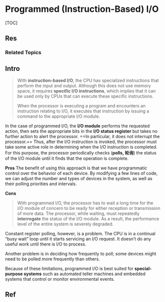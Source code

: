 # Programmed (Instruction-Based) I/O 

[TOC]



## Res
### Related Topics



## Intro

> With **instruction-based I/O**, the CPU has specialized instructions that perform the input and output. Although this does not use memory space, it requires **specific I/O instructions**, which implies that it can be used only by CPUs that can execute these specific instructions.
> 
> When the processor is executing a program and encounters an instruction relating to I/O, it executes that instruction by issuing a command to the appropriate I/O module. 

In the case of programmed I/O, the **I/O module** performs the requested action, then sets the appropriate bits in the **I/O status register** but takes no further action to alert the processor. ==In particular, it does not interrupt the processor.== Thus, after the I/O instruction is invoked, the processor must take some active role in determining when the I/O instruction is completed. For this purpose, the processor periodically checks (**polls, 轮询**) the status of the I/O module until it finds that the operation is complete.


**Pros**
The benefit of using this approach is that we have programmatic control over the behavior of each device. By modifying a few lines of code, we can adjust the number and types of devices in the system, as well as their polling priorities and intervals. 

**Cons**
> With programmed I/O, the processor has to wait a long time for the I/O module of concern to be ready for either reception or transmission of more data. The processor, while waiting, must repeatedly **interrogate** the status of the I/O module. As a result, the performance level of the entire system is severely degraded.

Constant register polling, however, is a problem. The CPU is in a continual “busy wait” loop until it starts servicing an I/O request. It doesn’t do any useful work until there is I/O to process. 

Another problem is in deciding how frequently to poll; some devices might need to be polled more frequently than others.

Because of these limitations, programmed I/O is best suited for **special-purpose systems** such as automated teller machines and embedded systems that control or monitor environmental events.



## Ref

